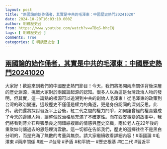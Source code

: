 ```yaml
---
layout: post
title: "兩國論的始作俑者，其實是中共的毛澤東：中國歷史熱門20241020"
date: 2024-10-20T16:03:10.000Z
author: 明鏡歷史台
from: https://www.youtube.com/watch?v=wTBqS-hhcIQ
tags: [ 明鏡歷史台 ]
comments: True
categories: [ 明鏡歷史台 ]
---
```

<!--1729440190000-->
[兩國論的始作俑者，其實是中共的毛澤東：中國歷史熱門20241020](https://www.youtube.com/watch?v=wTBqS-hhcIQ)
------

<div>
大家好！歡迎來到我們的中國歷史熱門節目！今天，我們將揭開兩岸關係背後深層的歷史淵源，挑戰大家對於兩國論起源的認知。很多人以為這是台灣政治人物的發明，但其實，這一論點的根源可以追溯到中共的創始人毛澤東！從毛澤東的政策到台灣的政治變遷，這段歷史不僅僅是權力的角逐，更是身份認同的深刻反思。此外，我們還將探討習近平上台後，紅二代之間的權力鬥爭，如何讓曾經的權貴變成了今天的邊緣人物，讓整個政治格局充滿了不確定性。而在西安事變的故事中，我們將看到蔣介石與張學良之間錯綜複雜的情感與歷史交織，兩位老人在22年後的重聚如何讓過去的恩怨煙消雲散。這一切都在告訴我們，歷史的選擇往往不是黑白分明的，而是充滿了無數的考量與無奈。請大家繼續收看詳細內容！#兩國論 #毛澤東 #兩岸關係 #統一 #台灣 #矛盾 #和平統一 #歷史根基 #紅二代 #習近平
</div>
